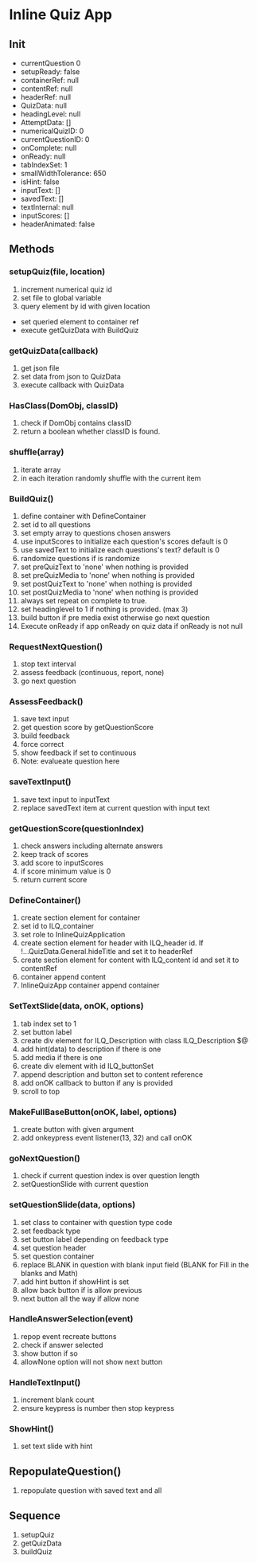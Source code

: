 # Inline Quiz App

## Init
 - currentQuestion 0
 - setupReady: false
 - containerRef: null
 - contentRef: null
 - headerRef: null
 - QuizData: null
 - headingLevel: null
 - AttemptData: []
 - numericalQuizID: 0
 - currentQuestionID: 0
 - onComplete: null
 - onReady: null
 - tabIndexSet: 1
 - smallWidthTolerance: 650
 - isHint: false
 - inputText: []
 - savedText: []
 - textInternal: null
 - inputScores: []
 - headerAnimated: false

## Methods

### setupQuiz(file, location)
1. increment numerical quiz id
2. set file to global variable
3. query element by id with given location
 - set queried element to container ref
 - execute getQuizData with BuildQuiz

### getQuizData(callback)
1. get json file
2. set data from json to QuizData
3. execute callback with QuizData

### HasClass(DomObj, classID)
1. check if DomObj contains classID
2. return a boolean whether classID is found.

### shuffle(array)
1. iterate array
2. in each iteration randomly shuffle with the current item

### BuildQuiz()
1. define container with DefineContainer
2. set id to all questions
3. set empty array to questions chosen answers
4. use inputScores to initialize each question's scores default is 0
5. use savedText to initialize each questions's text? default is 0
6. randomize questions if is randomize
7. set preQuizText to 'none' when nothing is provided
8. set preQuizMedia to 'none' when nothing is provided
9. set postQuizText to 'none' when nothing is provided
10. set postQuizMedia to 'none' when nothing is provided
11. always set repeat on complete to true.
12. set headinglevel to 1 if nothing is provided. (max 3)
13. build button if pre media exist otherwise go next question
14. Execute onReady if app onReady on quiz data if onReady is not null

### RequestNextQuestion()
1. stop text interval
2. assess feedback (continuous, report, none)
3. go next question

### AssessFeedback()
1. save text input
2. get question score by getQuestionScore
3. build feedback
4. force correct 
5. show feedback if set to continuous
6. Note: evalueate question here


### saveTextInput()
1. save text input to inputText
2. replace savedText item at current question with input text

### getQuestionScore(questionIndex)
1. check answers including alternate answers
2. keep track of scores
3. add score to inputScores
4. if score minimum value is 0
5. return current score

### DefineContainer()
1. create section element for container
2. set id to ILQ_container
3. set role to InlineQuizApplication
4. create section element for header with ILQ_header id. If !...QuizData.General.hideTitle and set it to headerRef
5. create section element for content  with ILQ_content id and set it to contentRef
6. container append content
7. InlineQuizApp container append container

### SetTextSlide(data, onOK, options)
1. tab index set to 1
2. set button label
3. create div element for ILQ_Description with class ILQ_Description $@
4. add hint(data) to description if there is one
5. add media if there is one 
6. create div element with id ILQ_buttonSet
7. append description and button set to content reference
8. add onOK callback to button if any is provided
8. scroll to top


### MakeFullBaseButton(onOK, label, options)
1. create button with given argument
2. add onkeypress event listener(13, 32) and call onOK

### goNextQuestion()
1. check if current question index is over question length
2. setQuestionSlide with current question

### setQuestionSlide(data, options)
1. set class to container with question type code
2. set feedback type
3. set button label depending on feedback type
4. set question header
5. set question container
6. replace BLANK in question with blank input field (BLANK for Fill in the blanks and Math)
7. add hint button if showHint is set
8. allow back button if is allow previous
9. next button all the way if  allow none

### HandleAnswerSelection(event)
1. repop event recreate buttons
2. check if answer selected
3. show button if so
4. allowNone option will not show next button

### HandleTextInput()
1. increment blank count
2. ensure keypress is number then stop keypress

### ShowHint()
1. set text slide with hint

## RepopulateQuestion()
1. repopulate question with saved text and all


## Sequence
1. setupQuiz
2. getQuizData
3. buildQuiz


